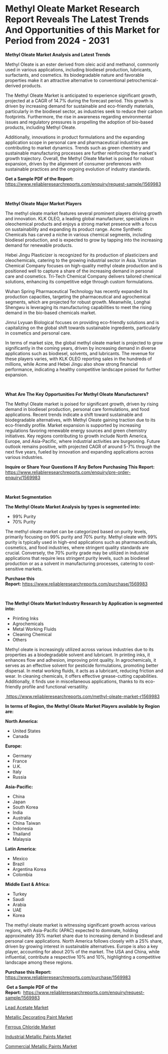 <p><h1>Methyl Oleate Market Research Report Reveals The Latest Trends And Opportunities of this Market for Period from 2024 - 2031</h1></p><p><strong>Methyl Oleate Market Analysis and Latest Trends</strong></p>
<p><p>Methyl Oleate is an ester derived from oleic acid and methanol, commonly used in various applications, including biodiesel production, lubricants, surfactants, and cosmetics. Its biodegradable nature and favorable properties make it an attractive alternative to conventional petrochemical-derived products.</p><p>The Methyl Oleate Market is anticipated to experience significant growth, projected at a CAGR of 14.7% during the forecast period. This growth is driven by increasing demand for sustainable and eco-friendly materials, particularly in the biodiesel sector, as industries seek to reduce their carbon footprints. Furthermore, the rise in awareness regarding environmental issues and regulatory pressures is propelling the adoption of bio-based products, including Methyl Oleate.</p><p>Additionally, innovations in product formulations and the expanding application scope in personal care and pharmaceutical industries are contributing to market dynamics. Trends such as green chemistry and sustainable manufacturing processes are further reinforcing the market's growth trajectory. Overall, the Methyl Oleate Market is poised for robust expansion, driven by the alignment of consumer preferences with sustainable practices and the ongoing evolution of industry standards.</p></p>
<p><strong>Get a Sample PDF of the Report:&nbsp;</strong> <a href="https://www.reliableresearchreports.com/enquiry/request-sample/1569983?utm_campaign=36&utm_medium=2&utm_source=Github&utm_content=ia&utm_term=14102024&utm_id=methyl-oleate">https://www.reliableresearchreports.com/enquiry/request-sample/1569983</a></p>
<p>&nbsp;</p>
<p><strong>Methyl Oleate Major Market Players</strong></p>
<p><p>The methyl oleate market features several prominent players driving growth and innovation. KLK OLEO, a leading global manufacturer, specializes in oleochemical products and enjoys a strong market presence with a focus on sustainability and expanding its product range. Acme Synthetic Chemicals has carved a niche in various chemical segments, including biodiesel production, and is expected to grow by tapping into the increasing demand for renewable products.</p><p>Hebei Jingu Plasticizer is recognized for its production of plasticizers and oleochemicals, catering to the growing industrial sector in Asia. Victorian Chemical Company focuses on high-quality methyl oleate production and is positioned well to capture a share of the increasing demand in personal care and cosmetics. Tri-Tech Chemical Company delivers tailored chemical solutions, enhancing its competitive edge through custom formulations.</p><p>Wuhan Spring Pharmaceutical Technology has recently expanded its production capacities, targeting the pharmaceutical and agrochemical segments, which are projected for robust growth. Meanwhile, Longhai Shengwu is leveraging its manufacturing capabilities to meet the rising demand in the bio-based chemicals market.</p><p>Jinrui Lvyuan Biological focuses on providing eco-friendly solutions and is capitalizing on the global shift towards sustainable ingredients, particularly in cosmetics and personal care.</p><p>In terms of market size, the global methyl oleate market is projected to grow significantly in the coming years, driven by increasing demand in diverse applications such as biodiesel, solvents, and lubricants. The revenue for these players varies, with KLK OLEO reporting sales in the hundreds of millions, while Acme and Hebei Jingu also show strong financial performance, indicating a healthy competitive landscape poised for further expansion.</p></p>
<p>&nbsp;</p>
<p><strong>What Are The Key Opportunities For Methyl Oleate Manufacturers?</strong></p>
<p><p>The Methyl Oleate market is poised for significant growth, driven by rising demand in biodiesel production, personal care formulations, and food applications. Recent trends indicate a shift toward sustainable and biodegradable alternatives, with Methyl Oleate gaining traction due to its eco-friendly profile. Market expansion is supported by increasing regulations favoring renewable energy sources and green chemistry initiatives. Key regions contributing to growth include North America, Europe, and Asia-Pacific, where industrial activities are burgeoning. Future outlook remains positive, with projected CAGR of around 5-7% through the next five years, fueled by innovation and expanding applications across various industries.</p></p>
<p><strong>Inquire or Share Your Questions If Any Before Purchasing This Report:</strong> <a href="https://www.reliableresearchreports.com/enquiry/pre-order-enquiry/1569983?utm_campaign=36&utm_medium=2&utm_source=Github&utm_content=ia&utm_term=14102024&utm_id=methyl-oleate">https://www.reliableresearchreports.com/enquiry/pre-order-enquiry/1569983</a></p>
<p>&nbsp;</p>
<p><strong>Market Segmentation</strong></p>
<p><strong>The Methyl Oleate Market Analysis by types is segmented into:</strong></p>
<p><ul><li>99% Purity</li><li>70% Purity</li></ul></p>
<p><p>The methyl oleate market can be categorized based on purity levels, primarily focusing on 99% purity and 70% purity. Methyl oleate with 99% purity is typically used in high-end applications such as pharmaceuticals, cosmetics, and food industries, where stringent quality standards are crucial. Conversely, the 70% purity grade may be utilized in industrial applications that require less stringent purity levels, such as biodiesel production or as a solvent in manufacturing processes, catering to cost-sensitive markets.</p></p>
<p><strong>Purchase this Report:&nbsp;</strong><a href="https://www.reliableresearchreports.com/purchase/1569983?utm_campaign=36&utm_medium=2&utm_source=Github&utm_content=ia&utm_term=14102024&utm_id=methyl-oleate">https://www.reliableresearchreports.com/purchase/1569983</a></p>
<p>&nbsp;</p>
<p><strong>The Methyl Oleate Market Industry Research by Application is segmented into:</strong></p>
<p><ul><li>Printing Inks</li><li>Agrochemicals</li><li>Metal Working Fluids</li><li>Cleaning Chemical</li><li>Others</li></ul></p>
<p><p>Methyl oleate is increasingly utilized across various industries due to its properties as a biodegradable solvent and lubricant. In printing inks, it enhances flow and adhesion, improving print quality. In agrochemicals, it serves as an effective solvent for pesticide formulations, promoting better dispersal. In metal working fluids, it acts as a lubricant, reducing friction and wear. In cleaning chemicals, it offers effective grease-cutting capabilities. Additionally, it finds use in miscellaneous applications, thanks to its eco-friendly profile and functional versatility.</p></p>
<p><a href="https://www.reliableresearchreports.com/methyl-oleate-market-r1569983?utm_campaign=36&utm_medium=2&utm_source=Github&utm_content=ia&utm_term=14102024&utm_id=methyl-oleate">&nbsp;https://www.reliableresearchreports.com/methyl-oleate-market-r1569983</a></p>
<p><strong>In terms of Region, the Methyl Oleate Market Players available by Region are:</strong></p>
<p>
    <p> <strong> North America: </strong>
        <ul>
            <li>United States</li>
            <li>Canada</li>
        </ul>
        </p> 
    <p> <strong> Europe: </strong>
        <ul>
            <li>Germany</li>
            <li>France</li>
            <li>U.K.</li>
            <li>Italy</li>
            <li>Russia</li>
        </ul>
        </p> 
    <p> <strong> Asia-Pacific: </strong>
        <ul>
            <li>China</li>
            <li>Japan</li>
            <li>South Korea</li>
            <li>India</li>
            <li>Australia</li>
            <li>China Taiwan</li>
            <li>Indonesia</li>
            <li>Thailand</li>
            <li>Malaysia</li>
        </ul>
        </p> 
    <p> <strong> Latin America: </strong>
        <ul>
            <li>Mexico</li>
            <li>Brazil</li>
            <li>Argentina Korea</li>
            <li>Colombia</li>
        </ul>
        </p> 
    <p> <strong> Middle East & Africa: </strong>
        <ul>
            <li>Turkey</li>
            <li>Saudi</li>
            <li>Arabia</li>
            <li>UAE</li>
            <li>Korea</li>
        </ul>
    </p>
    </p>
<p><p>The methyl oleate market is witnessing significant growth across various regions, with Asia-Pacific (APAC) expected to dominate, holding approximately 35% market share due to increasing demand in biodiesel and personal care applications. North America follows closely with a 25% share, driven by growing interest in sustainable alternatives. Europe is also a key player, accounting for about 20% of the market. The USA and China, while influential, contribute a respective 10% and 10%, highlighting a competitive landscape among these regions.</p></p>
<p><strong>Purchase this Report: </strong><a href="https://www.reliableresearchreports.com/purchase/1569983?utm_campaign=36&utm_medium=2&utm_source=Github&utm_content=ia&utm_term=14102024&utm_id=methyl-oleate">https://www.reliableresearchreports.com/purchase/1569983</a></p>
<p>&nbsp;<strong>Get a Sample PDF of the Report:&nbsp;&nbsp;</strong><a href="https://www.reliableresearchreports.com/enquiry/request-sample/1569983?utm_campaign=36&utm_medium=2&utm_source=Github&utm_content=ia&utm_term=14102024&utm_id=methyl-oleate">https://www.reliableresearchreports.com/enquiry/request-sample/1569983</a></p>
<p><strong></strong></p>
<p><p><a href="https://github.com/knaufethaganye/Market-Research-Report-List-1/blob/main/lead-acetate-market.md?utm_campaign=36&utm_medium=2&utm_source=Github&utm_content=ia&utm_term=14102024&utm_id=methyl-oleate">Lead Acetate Market</a></p><p><a href="https://www.linkedin.com/pulse/surfing-metallic-decorating-paint-wave-riding-market-currents-jxf3c?trk=public_post_embed_feed-article-content&utm_campaign=36&utm_medium=2&utm_source=Github&utm_content=ia&utm_term=14102024&utm_id=methyl-oleate">Metallic Decorating Paint Market</a></p><p><a href="https://github.com/leonidmsw5y/Market-Research-Report-List-1/blob/main/ferrous-chloride-market.md?utm_campaign=36&utm_medium=2&utm_source=Github&utm_content=ia&utm_term=14102024&utm_id=methyl-oleate">Ferrous Chloride Market</a></p><p><a href="https://www.linkedin.com/pulse/industrial-metallic-paints-market-share-analysis-growth-v2mhc?trk=public_post_embed_feed-article-content&utm_campaign=36&utm_medium=2&utm_source=Github&utm_content=ia&utm_term=14102024&utm_id=methyl-oleate">Industrial Metallic Paints Market</a></p><p><a href="https://www.linkedin.com/pulse/insights-commercial-metallic-paints-market-players-size-geographical-42thf?utm_campaign=36&utm_medium=2&utm_source=Github&utm_content=ia&utm_term=14102024&utm_id=methyl-oleate">Commercial Metallic Paints Market</a></p></p>